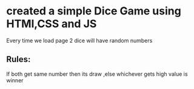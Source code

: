 <h1>created a simple Dice Game using HTMl,CSS and JS</h1>
<p>Every time we load page 2 dice will have random numbers</p>
<h2>Rules:</h2>
<p>If both get same number then its draw ,else whichever gets high value is winner</p>